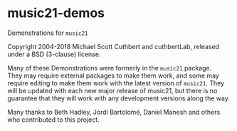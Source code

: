 # music21-demos

Demonstrations for `music21`

Copyright 2004-2018 Michael Scott Cuthbert and cuthbertLab, released under a BSD (3-clause) license.

Many of these Demonstrations were formerly in the `music21` package.  
They may require external packages to make them work, and some may require editing to make them work with the latest version
of `music21`.  They will be updated with each new major release of music21, but there is no guarantee that they will work with
any development versions along the way.

Many thanks to Beth Hadley, Jordi Bartolomé, Daniel Manesh and others who contributed to this project.

